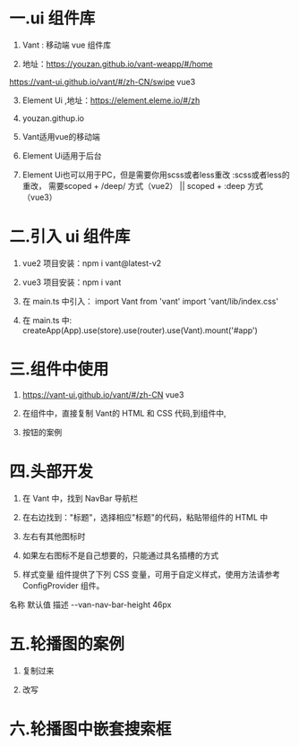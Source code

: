 # 一.ui 组件库

1. Vant : 移动端 vue 组件库

2. 地址：https://youzan.github.io/vant-weapp/#/home

https://vant-ui.github.io/vant/#/zh-CN/swipe vue3

3. Element Ui ,地址：https://element.eleme.io/#/zh

4. youzan.githup.io

5. Vant适用vue的移动端

6. Element Ui适用于后台

7. Element Ui也可以用于PC，但是需要你用scss或者less重改  :scss或者less的重改，  需要scoped + /deep/ 方式（vue2）  ||  scoped + :deep 方式（vue3）




# 二.引入 ui 组件库

1. vue2 项目安装：npm i vant@latest-v2

2. vue3 项目安装：npm i vant

3. 在 main.ts 中引入：
                    import Vant from 'vant'
                    import 'vant/lib/index.css'

4. 在 main.ts 中: createApp(App).use(store).use(router).use(Vant).mount('#app')



# 三.组件中使用

1. https://vant-ui.github.io/vant/#/zh-CN vue3

2. 在组件中，直接复制 Vant的 HTML 和 CSS 代码,到组件中,

3. 按钮的案例
<template>
  <van-button type="primary">主要按钮</van-button>
</template>
<style lang="less">
#app {
    .van-button {
      width: 100%;
    }
}
</style>


# 四.头部开发

1. 在 Vant 中，找到 NavBar 导航栏

2. 在右边找到："标题"，选择相应"标题"的代码，粘贴带组件的 HTML 中
<template>
  <van-nav-bar title="首页" />
</template>

3. 左右有其他图标时
<template>
  <van-nav-bar title="标题" left-text="返回" left-arrow>
  <template #right>
    <van-icon name="search" size="18" />
  </template>
</van-nav-bar>
</template>

4. 如果左右图标不是自己想要的，只能通过具名插槽的方式

5. 样式变量
组件提供了下列 CSS 变量，可用于自定义样式，使用方法请参考 ConfigProvider 组件。

名称	默认值	描述
--van-nav-bar-height	46px





# 五.轮播图的案例

1. 复制过来
<template>
  <van-swipe class="my-swipe" :autoplay="3000" indicator-color="white">
    <van-swipe-item>1</van-swipe-item>
    <van-swipe-item>2</van-swipe-item>
    <van-swipe-item>3</van-swipe-item>
    <van-swipe-item>4</van-swipe-item>
  </van-swipe>
</template>

<style lang="less">
#app {
    .my-swipe .van-swipe-item {
    color: #fff;
    font-size: 20px;
    line-height: 150px;
    text-align: center;
    background-color: #39a9ed;
  }
}
</style>

2. 改写
<template>
  <van-nav-bar title="标题" />
  <van-swipe class="my-swipe" :autoplay="3000" indicator-color="white">
                                                 <!-- 小球的颜色 -->
    <van-swipe-item v-for="item in list" :key="item">
      <img :src="item" alt="" />
    </van-swipe-item>
  </van-swipe>
</template>

<script lang="ts">
import { ref, onMounted } from "vue";
              //onMounted 是vue3 的 生命周期钩子
export default {
  setup() {
    const list = ref<string[]>([]);
	// list[]为:空
    onMounted(() => {
      fetch("http://www.pudge.wang:4000/home/banner")
        .then((response) => response.json())
        .then((res) => {
          //   console.log(res.result.list);
          list.value = res.result.list;
        });
    });
    return {
      list,
    };
  },
};
</script>

<style lang="less" scoped>
.my-swipe .van-swipe-item {
  height: 250px;

  img {
    width: 100%;
    height: 100%;
  }
}

/* /deep/ 是vue3 的写法，可以改写 Vant 的 css 样式 */
/* :deep()是vue2 的写法，可以改写 Vant 的 css 样式 */
/deep/.van-swipe__indicator {
  width: 30px;
  height: 8px;
  background: green;
  border-radius: 4px;
}
</style>



# 六.轮播图中嵌套搜索框
<template>
  <van-nav-bar title="标题" />
  <div class="ban">
    <van-search v-model="value" background="transparent" shape="round" placeholder="请输入搜索关键词" />
                                <!-- 搜索框添加透明度          边框为：圆形  -->
    <van-swipe class="my-swipe" :autoplay="3000" indicator-color="white">
      <van-swipe-item v-for="item in list" :key="item">
        <img :src="item" alt="" />
      </van-swipe-item>
    </van-swipe>
  </div>
</template>

<script lang="ts">
import { ref, onMounted } from "vue";
export default {
  setup() {
    const list = ref<string[]>([]);
    onMounted(() => {
      fetch("http://www.pudge.wang:4000/home/banner")
        .then((response) => response.json())
        .then((res) => {
          //   console.log(res.result.list);
          list.value = res.result.list;
        });
    });
    const value = ref<string>("")
    return {
      list,
      value,
    };
  },
};
</script>

<style lang="less" scoped>
.ban {
   position: relative; 
}

.van-search {
  position: absolute;
  top: 0;
  left: 0;
  z-index: 10;
  width: 100%;
}

/* /deep/ 是vue3 的写法，可以改写 Vant 的 css 样式 */
/* :deep()是vue2 的写法，可以改写 Vant 的 css 样式 */
/* 将ui组件的内部样式进行修改 */
/deep/.van-field__control {
   background: rgba(255,255,255,0.1);

     /* 改变input框的字体颜色 */
    #van-search-1-input::placeholder {
    color: red;
  }
}


.my-swipe .van-swipe-item {
  height: 250px;

  img {
    width: 100%;
    height: 100%;
  }
}

/* /deep/ 是vue3 的写法，可以改写 Vant 的 css 样式 */
/* :deep()是vue2 的写法，可以改写 Vant 的 css 样式 */
/* 将ui组件的内部样式进行修改 */
/deep/.van-swipe__indicator {
  width: 30px;
  height: 8px;
  background: green;
  border-radius: 4px;
}

</style>